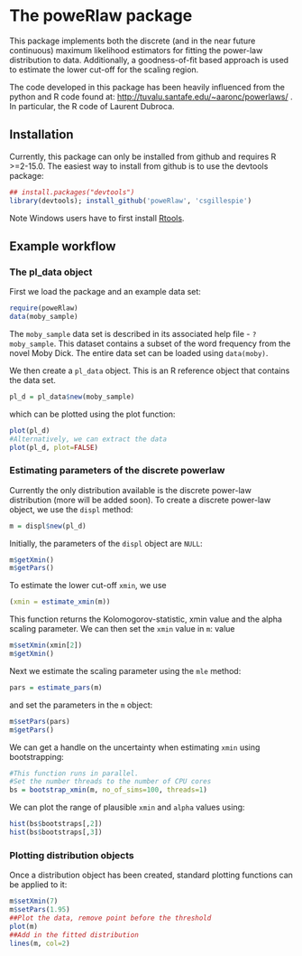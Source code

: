 The poweRlaw package
====================

This package implements both the discrete (and in the near future continuous) maximum likelihood estimators for fitting the power-law distribution to data. Additionally, a goodness-of-fit based approach is used to estimate the lower cut-off for the scaling region. 

The code developed in this package has been heavily influenced from the python and R code found at: http://tuvalu.santafe.edu/~aaronc/powerlaws/ . In particular, the R code of Laurent Dubroca.

Installation
------------

Currently, this package can only be installed from github and requires R >=2-15.0. The easiest way to install from github is to use the devtools package:
```r
## install.packages("devtools")
library(devtools); install_github('poweRlaw', 'csgillespie')
```

Note Windows users have to first install [Rtools](http://cran.rstudio.com/bin/windows/Rtools/).

Example workflow
----------------

### The pl_data object 

First we load the package and an example data set:
```r
require(poweRlaw)
data(moby_sample)
```
The `moby_sample` data set is described in its associated help file - `?moby_sample`. This dataset contains a subset of the word frequency from the novel Moby Dick. The entire data set can be loaded using `data(moby)`.

We then create a `pl_data` object. This is an R reference object that contains the data set.
```r
pl_d = pl_data$new(moby_sample)
```
which can be plotted using the plot function:
```r
plot(pl_d)
#Alternatively, we can extract the data
plot(pl_d, plot=FALSE)
```

### Estimating parameters of the discrete powerlaw

Currently the only distribution available is the discrete power-law 
distribution (more will be added soon). To create a discrete power-law object, 
we use the `displ` method:
```r
m = displ$new(pl_d)
```
Initially, the parameters of the `displ` object are `NULL`:
```r
m$getXmin()
m$getPars()
```
To estimate the lower cut-off `xmin`, we use 
```r
(xmin = estimate_xmin(m))
```
This function returns the Kolomogorov-statistic, xmin value and the alpha
scaling parameter. We can then set the `xmin` value in `m`:
value
```r
m$setXmin(xmin[2])
m$getXmin()
```
Next we estimate the scaling parameter using the `mle` method:
```r
pars = estimate_pars(m)
```
and set the parameters in the `m` object:
```r
m$setPars(pars)
m$getPars()
```
We can get a handle on the uncertainty when estimating `xmin` using 
bootstrapping:
```r
#This function runs in parallel.
#Set the number threads to the number of CPU cores
bs = bootstrap_xmin(m, no_of_sims=100, threads=1)
```
We can plot the range of plausible `xmin` and `alpha` values using:
```r
hist(bs$bootstraps[,2])
hist(bs$bootstraps[,3])
```

### Plotting distribution objects

Once a distribution object has been created, standard plotting functions
can be applied to it:
```r
m$setXmin(7)
m$setPars(1.95)
##Plot the data, remove point before the threshold
plot(m)
##Add in the fitted distribution
lines(m, col=2)
```





